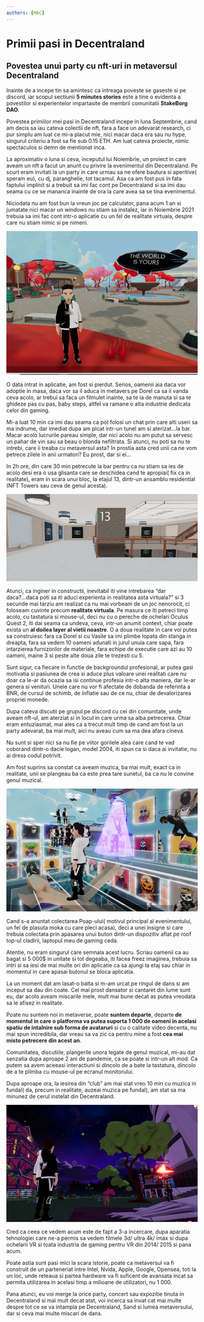 ```yaml
---
authors: [MAC]
---
```


# Primii pasi in Decentraland

## Povestea unui party cu nft-uri in metaversul Decentraland

Inainte de a incepe tin sa amintesc ca intreaga poveste se gaseste si pe discord, iar scopul sectiunii **5 minutes stories** este a tine o evidenta a povestilor si experientelor impartasite de membrii comunitatii **StakeBorg DAO**.

Povestea primiilor mei pasi in Decentraland incepe in luna Septembrie, cand am decis sa iau cateva colectii de nft, fara a face un adevarat research, ci pur simplu am luat ce mi-a placut mie, nici macar daca era sau nu hype, singurul criteriu a fost sa fie sub 0.15 ETH. Am luat cateva proiecte, nimic spectaculos si demn de mentionat inca.

La aproximativ o luna si ceva, inceputul lui Noiembrie, un proiect in care aveam un nft a facut un anunt cu privire la evenimentul din Decentraland. Pe scurt eram invitati la un party in care urmau sa ne ofere bautura si aperitive( speram eu), cu dj, paranghelie, tot tacamul. Asa ca am fost pus in fata faptului implinit si a trebuit sa imi fac cont pe Decentraland si sa imi dau seama cu ce se mananca inainte de ora la care avea sa se tina evenimentul.

Niciodata nu am fost bun la vreun joc pe calculator, pana acum 1 an si jumatate nici macar un windows nu stiam sa instalez, iar in Noiembrie 2021 trebuia sa imi fac cont intr-o aplicatie cu un fel de realitate virtuala, despre care nu stiam nimic si pe nimeni.

![](decentraland_1.png)

O data intrat in aplicatie, am fost si pierdut. Serios, oamenii aia daca vor adoptie in masa, daca vor sa il aduca in metavers pe Dorel ca sa ii vanda ceva acolo, ar trebui sa faca un filmulet inainte, sa te ia de manuta si sa te ghideze pas cu pas, baby steps, altfel va ramane o alta industrie dedicata celor din gaming.

Mi-a luat 10 min ca imi dau seama ca pot folosi un chat prin care alti useri sa ma indrume, dar imediat dupa am picat intr-un tunel am si aterizat…la bar.
Macar acolo lucrurile pareau simple, dar nici acolo nu am putut sa servesc un pahar de vin sau sa beau o blonda nefiltrata. Si atunci, nu poti sa nu te intrebi, care ii treaba cu metaversul asta? In prostia asta cred unii ca ne vom petrece zilele in anii urmatori? Eu prost, dar si ei…

In 2h ore, din care 30 min petrecute la bar pentru ca nu stiam sa ies de acolo desi era o usa glisanta care se deschidea cand te apropiai( fix ca in realitate), eram in scara unui bloc, la etajul 13, dintr-un ansamblu residential (NFT Towers sau ceva de genul acesta).

![](etaj-13-decentraland.png)

Atunci, ca inginer in constructii, inevitabil iti vine intrebarea “dar daca?...daca poti sa iti aduci experienta in realitatea asta virtuala?” si 3 secunde mai tarziu am realizat ca nu mai vorbeam de un joc nenorocit, ci foloseam cuvinte precum **realitate virtuala**. Pe masura ce iti petreci timp acolo, cu tastatura si mouse-ul, deci nu cu o pereche de ochelari Oculus Quest 2, iti dai seama ca undeva, ceva, intr-un anumit context, chiar poate exista un **al doilea layer al vietii noastre**.
O a doua realitate in care voi putea sa construiesc fara ca Dorel si cu Vasile sa imi plimbe lopata din stanga in dreapta, fara sa vedem 10 oameni adunati in jurul unuia care sapa, fara intarzierea furnizorilor de materiale, fara echipe de executie care azi au 10 oameni, maine 3 si peste alte doua zile te trezesti cu 5.

Sunt sigur, ca fiecare in functie de backgroundul profesional, ar putea gasi motivatia si pasiunea de crea si aduce plus valoare unei realitati care nu doar ca le-ar da ocazia sa isi continue profesia intr-o alta maniera, dar le-ar genera si venituri. Unele care nu vor fi afectate de dobanda de referinta a BNR, de cursul de schimb, de inflatie sau de ce nu, chiar de devalorizarea propriei monede.

Dupa cateva discutii pe grupul pe discord cu cei din comunitate, unde aveam nft-ul, am aterziat si in locul in care urma sa aiba petrecerea. Chiar eram entuziasmat, mai ales ca a trecut mult timp de cand am fost la un party adevarat, ba mai mult, aici nu aveau cum sa ma dea afara cineva.

Nu sunt si sper nici sa nu fie pe viitor gorilele alea care cand te vad coborand dintr-o dacie logan, model 2004, iti spun ca si daca ai invitatie, nu ai dress codul potrivit.

Am fost suprins sa constat ca aveam muzica, ba mai mult, exact ca in realitate, unii se plangeau ba ca este prea tare sunetul, ba ca nu le convine genul muzical.

![](petrecerea.png)

Cand s-a anuntat colectarea Poap-ului( motivul principal al evenimentului, un fel de plasuta moka cu care pleci acasa), deci a unei insigne si care trebuia colectata prin apasarea unui buton dintr-un dispozitiv aflat pe roof top-ul cladirii, laptopul meu de gaming ceda.

Atentie, nu eram singurul care semnala acest lucru. Scriau oamenii ca au bagat si 5 000$ in unitate si tot degeaba, iti facea freez imaginea, trebuia sa intri si sa iesi de mai multe ori din aplicatie ca sa ajungi la etaj sau chiar in momentul in care apasai butonul se bloca aplicatia.

La un moment dat am lasat-o balta si m-am urcat pe ringul de dans si am inceput sa dau din coate. Cel mai prost dansator si cantaret din lume sunt eu, dar acolo aveam miscarile mele, mult mai bune decat as putea vreodata sa le afisez in realitate.

Poate nu suntem noi in metaverse, poate **suntem departe**, departe **de momentul in care o platforma va putea suporta 1 000 de oameni in acelasi spatiu de intalnire sub forma de avataruri** si cu o calitate video decenta, nu mai spun incredibila, dar vreau sa va zic ca pentru mine a fost **cea mai misto petrecere din acest an**.

Comunitatea, discutiile, plangerile unora legate de genul muzical, mi-au dat senzatia dupa aproape 2 ani de pandemie, ca se poate si intr-un alt mod. Ca putem sa avem aceeasi interactiuni si dincolo de a bate la tastatura, dincolo de a te plimba cu mouse-ul pe ecranul monitorului.

Dupa aproape ora, la iesirea din “club” am mai stat vreo 10 min cu muzica in fundal( da, precum in realitate, auzeai muzica pe fundal), am stat sa ma minunez de cerul instelat din Decentraland.

![](Decentraland-night-sky.png)

Cred ca ceea ce vedem acum este de fapt a 3-a incercare, dupa aparatia tehnologiei care ne-a permis sa vedem filmele 3d/ ultra 4k/ imax si dupa ochelarii VR si toata industria de gaming pentru VR din 2014/ 2015 si pana acum.

Poate astia sunt pasi mici la scara istorie, poate ca metaversul va fi construit de un parteneriat intre Intel, Nvida, Apple, Google, Opensea, toti la un loc, unde reteaua si partea hardware va fi suficent de avansata incat sa permita utilizarea in acelasi timp a milioane de utilizatori, nu 1 000.

Pana atunci, eu voi merge la orice party, concert sau expozitie tinuta in Decentraland si mai mult decat atat, voi incerca sa invat cat mai multe despre tot ce se va intampla pe Decentraland, Sand si lumea metaversului, dar si ceva mai multe miscari de dans.
